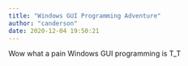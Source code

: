 ```yaml
---
title: "Windows GUI Programming Adventure"
author: "canderson"
date: 2020-12-04 19:50:21
---
```


Wow what a pain Windows GUI programming is T\_T
